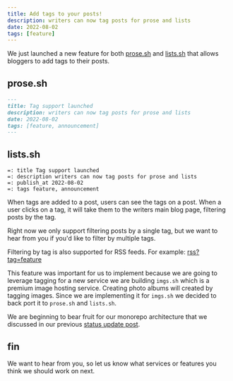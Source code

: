 ```yaml
---
title: Add tags to your posts!
description: writers can now tag posts for prose and lists
date: 2022-08-02
tags: [feature]
---
```


We just launched a new feature for both [prose.sh](https://prose.sh) and
[lists.sh](https://lists.sh) that allows bloggers to add tags to their posts.

## prose.sh

```md
---
title: Tag support launched
description: writers can now tag posts for prose and lists
date: 2022-08-02
tags: [feature, announcement]
---
```

## lists.sh

```
=: title Tag support launched
=: description writers can now tag posts for prose and lists
=: publish_at 2022-08-02
=: tags feature, announcement
```

When tags are added to a post, users can see the tags on a post. When a user
clicks on a tag, it will take them to the writers main blog page, filtering
posts by the tag.

Right now we only support filtering posts by a single tag, but we want to hear
from you if you'd like to filter by multiple tags.

Filtering by tag is also supported for RSS feeds. For example:
[rss?tag=feature](/rss?tag=feature)

This feature was important for us to implement because we are going to leverage
tagging for a new service we are building `imgs.sh` which is a premium image
hosting service. Creating photo albums will created by tagging images. Since we
are implementing it for `imgs.sh` we decided to back port it to `prose.sh` and
`lists.sh`.

We are beginning to bear fruit for our monorepo architecture that we discussed
in our previous [status update post](/status-update-2022-08-01).

## fin

We want to hear from you, so let us know what services or features you think we
should work on next.
